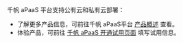 千帆 aPaaS 平台支持公有云和私有云部署：
- 了解更多产品信息，可前往千帆 aPaaS平台 [产品概述](https://cloud.tencent.com/document/product/1365/51309) 查看。
- 体验产品，可前往 [千帆 aPaaS 开通试用页面](https://cloud.tencent.com/login?&s_url=https://apaas.cloud.tencent.com/sign/cloud) 填写试用信息。
